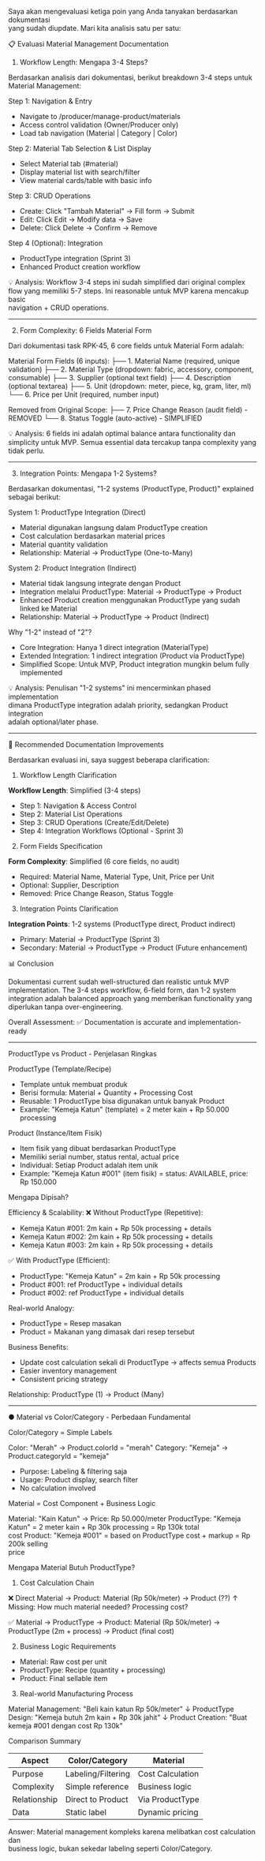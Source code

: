 Saya akan mengevaluasi ketiga poin yang Anda tanyakan berdasarkan dokumentasi  
 yang sudah diupdate. Mari kita analisis satu per satu:

📋 Evaluasi Material Management Documentation

1. Workflow Length: Mengapa 3-4 Steps?

Berdasarkan analisis dari dokumentasi, berikut breakdown 3-4 steps untuk
Material Management:

Step 1: Navigation & Entry

- Navigate to /producer/manage-product/materials
- Access control validation (Owner/Producer only)
- Load tab navigation (Material | Category | Color)

Step 2: Material Tab Selection & List Display

- Select Material tab (#material)
- Display material list with search/filter
- View material cards/table with basic info

Step 3: CRUD Operations

- Create: Click "Tambah Material" → Fill form → Submit
- Edit: Click Edit → Modify data → Save
- Delete: Click Delete → Confirm → Remove

Step 4 (Optional): Integration

- ProductType integration (Sprint 3)
- Enhanced Product creation workflow

💡 Analysis: Workflow 3-4 steps ini sudah simplified dari original complex
flow yang memiliki 5-7 steps. Ini reasonable untuk MVP karena mencakup basic  
 navigation + CRUD operations.

---

2. Form Complexity: 6 Fields Material Form

Dari dokumentasi task RPK-45, 6 core fields untuk Material Form adalah:

Material Form Fields (6 inputs):
├── 1. Material Name (required, unique validation)
├── 2. Material Type (dropdown: fabric, accessory, component, consumable)
├── 3. Supplier (optional text field)
├── 4. Description (optional textarea)
├── 5. Unit (dropdown: meter, piece, kg, gram, liter, ml)
└── 6. Price per Unit (required, number input)

Removed from Original Scope:
├── 7. Price Change Reason (audit field) - REMOVED
└── 8. Status Toggle (auto-active) - SIMPLIFIED

💡 Analysis: 6 fields ini adalah optimal balance antara functionality dan
simplicity untuk MVP. Semua essential data tercakup tanpa complexity yang
tidak perlu.

---

3. Integration Points: Mengapa 1-2 Systems?

Berdasarkan dokumentasi, "1-2 systems (ProductType, Product)" explained
sebagai berikut:

System 1: ProductType Integration (Direct)

- Material digunakan langsung dalam ProductType creation
- Cost calculation berdasarkan material prices
- Material quantity validation
- Relationship: Material → ProductType (One-to-Many)

System 2: Product Integration (Indirect)

- Material tidak langsung integrate dengan Product
- Integration melalui ProductType: Material → ProductType → Product
- Enhanced Product creation menggunakan ProductType yang sudah linked ke
  Material
- Relationship: Material → ProductType → Product (Indirect)

Why "1-2" instead of "2"?

- Core Integration: Hanya 1 direct integration (MaterialType)
- Extended Integration: 1 indirect integration (Product via ProductType)
- Simplified Scope: Untuk MVP, Product integration mungkin belum fully
  implemented

💡 Analysis: Penulisan "1-2 systems" ini mencerminkan phased implementation  
 dimana ProductType integration adalah priority, sedangkan Product integration  
 adalah optional/later phase.

---

🔧 Recommended Documentation Improvements

Berdasarkan evaluasi ini, saya suggest beberapa clarification:

1. Workflow Length Clarification

**Workflow Length**: Simplified (3-4 steps)

- Step 1: Navigation & Access Control
- Step 2: Material List Operations
- Step 3: CRUD Operations (Create/Edit/Delete)
- Step 4: Integration Workflows (Optional - Sprint 3)

2. Form Fields Specification

**Form Complexity**: Simplified (6 core fields, no audit)

- Required: Material Name, Material Type, Unit, Price per Unit
- Optional: Supplier, Description
- Removed: Price Change Reason, Status Toggle

3. Integration Points Clarification

**Integration Points**: 1-2 systems (ProductType direct, Product indirect)

- Primary: Material → ProductType (Sprint 3)
- Secondary: Material → ProductType → Product (Future enhancement)

📊 Conclusion

Dokumentasi current sudah well-structured dan realistic untuk MVP
implementation. The 3-4 steps workflow, 6-field form, dan 1-2 system
integration adalah balanced approach yang memberikan functionality yang
diperlukan tanpa over-engineering.

Overall Assessment: ✅ Documentation is accurate and implementation-ready

---

ProductType vs Product - Penjelasan Ringkas

ProductType (Template/Recipe)

- Template untuk membuat produk
- Berisi formula: Material + Quantity + Processing Cost
- Reusable: 1 ProductType bisa digunakan untuk banyak Product
- Example: "Kemeja Katun" (template) = 2 meter kain + Rp 50.000 processing

Product (Instance/Item Fisik)

- Item fisik yang dibuat berdasarkan ProductType
- Memiliki serial number, status rental, actual price
- Individual: Setiap Product adalah item unik
- Example: "Kemeja Katun #001" (item fisik) = status: AVAILABLE, price: Rp
  150.000

Mengapa Dipisah?

Efficiency & Scalability:
❌ Without ProductType (Repetitive):

- Kemeja Katun #001: 2m kain + Rp 50k processing + details
- Kemeja Katun #002: 2m kain + Rp 50k processing + details
- Kemeja Katun #003: 2m kain + Rp 50k processing + details

✅ With ProductType (Efficient):

- ProductType: "Kemeja Katun" = 2m kain + Rp 50k processing
- Product #001: ref ProductType + individual details
- Product #002: ref ProductType + individual details

Real-world Analogy:

- ProductType = Resep masakan
- Product = Makanan yang dimasak dari resep tersebut

Business Benefits:

- Update cost calculation sekali di ProductType → affects semua Products
- Easier inventory management
- Consistent pricing strategy

Relationship: ProductType (1) → Product (Many)

---

● Material vs Color/Category - Perbedaan Fundamental

Color/Category = Simple Labels

Color: "Merah" → Product.colorId = "merah"
Category: "Kemeja" → Product.categoryId = "kemeja"

- Purpose: Labeling & filtering saja
- Usage: Product display, search filter
- No calculation involved

Material = Cost Component + Business Logic

Material: "Kain Katun" → Price: Rp 50.000/meter
ProductType: "Kemeja Katun" = 2 meter kain + Rp 30k processing = Rp 130k total  
 cost
Product: "Kemeja #001" = based on ProductType cost + markup = Rp 200k selling  
 price

Mengapa Material Butuh ProductType?

1. Cost Calculation Chain

❌ Direct Material → Product:
Material (Rp 50k/meter) → Product (??)
↑ Missing: How much material needed? Processing cost?

✅ Material → ProductType → Product:
Material (Rp 50k/meter) → ProductType (2m + process) → Product (final cost)

2. Business Logic Requirements

- Material: Raw cost per unit
- ProductType: Recipe (quantity + processing)
- Product: Final sellable item

3. Real-world Manufacturing Process

Material Management: "Beli kain katun Rp 50k/meter"
↓
ProductType Design: "Kemeja butuh 2m kain + Rp 30k jahit"
↓
Product Creation: "Buat kemeja #001 dengan cost Rp 130k"

Comparison Summary

| Aspect       | Color/Category     | Material         |
| ------------ | ------------------ | ---------------- |
| Purpose      | Labeling/Filtering | Cost Calculation |
| Complexity   | Simple reference   | Business logic   |
| Relationship | Direct to Product  | Via ProductType  |
| Data         | Static label       | Dynamic pricing  |

Answer: Material management kompleks karena melibatkan cost calculation dan  
 business logic, bukan sekedar labeling seperti Color/Category.
